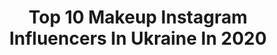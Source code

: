 ---
title: Top 10 Makeup Instagram Influencers In Ukraine In 2020
description: >-
  Find top makeup Instagram influencers in Ukraine in 2020. Most popular hashtags: #makeupartist #makeuptutorial #dontrushchallenge #macroeye.
platform: Instagram
profiles:
  - username: "sulbieosmanova_makeup"
    fullname: >-
      СУЛЬБИЕ ОСМАНОВА
    location: "Ukraine"
    followers: 29446
    engagement: 635
    commentsToLikes: 0.068737
    id: ck0u70jhm3jwh0i195vfuqdxs
    verified: false
    hashtags: "#dontrushchalleng, #qirimli, #dontrushchallenge, #ramadan2020"
  - username: "maryanapetrushka"
    fullname: >-
      MK_makeup
    location: "Ukraine"
    followers: 18954
    engagement: 692
    commentsToLikes: 0.162344
    id: ck13a8i6gp5g10i19w4fo25rs
    verified: false
    hashtags: "#nyxliner, #makeupchallenge, #closeupshots, #repeatmakeup"
  - username: "simply_nastya"
    fullname: >-
      
    location: "Ukraine"
    followers: 11313
    engagement: 840
    commentsToLikes: 0.098701
    id: ckap7tw7qljl60i78gb2bcw7p
    verified: false
    hashtags: "#commercialmodel, #modellife, #homeparty, #coronameme"
  - username: "egor_mua"
    fullname: >-
      Егор Андрюшин 🎨 Визажист Киев
    location: "Ukraine"
    followers: 91027
    engagement: 1269
    commentsToLikes: 0.021096
    id: ck5cewhzalup80i11g2fam2iq
    verified: false
    hashtags: "#tiktok, #evelinecosmetics, #makeuptransformation, #drag"
  - username: "sashakelbas"
    fullname: >-
      Alexandra
    location: "Ukraine"
    followers: 54733
    engagement: 270
    commentsToLikes: 0.177046
    id: ck9whf2cvxkp80j78047kauuf
    verified: false
    hashtags: "#hudabeauty, #tomfordbeauty, #shiseidomakeup, #chanelbeauty"
  - username: "krisdaniluk_makeup"
    fullname: >-
      ВІЗАЖИСТ 🔝ХРИСТИНА ДАНИЛЮК
    location: "Ukraine"
    followers: 22496
    engagement: 378
    commentsToLikes: 0.068188
    id: ckaowpvsn9x8g0i78zpmz5agl
    verified: false
    hashtags: ""
  - username: "mua.matveyeva"
    fullname: >-
      Anna Matveyeva • Анна Матвеева
    location: "Ukraine"
    followers: 34709
    engagement: 250
    commentsToLikes: 0.115588
    id: ck5hcs719jp990i11qfk2cdb8
    verified: false
    hashtags: "#phone, #fashionmakeup, #pigments, #skin"
  - username: "blyskitka"
    fullname: >-
      Natalia | Self-taught MUA
    location: "Ukraine"
    followers: 23550
    engagement: 1530
    commentsToLikes: 0.016611
    id: ck8t2y1gn14vg0j78onm23xv3
    verified: false
    hashtags: "#nyxcosmeticsfacechart, #colourpopme"
  - username: "vshehynska"
    fullname: >-
      𝒱𝑒𝓇𝑜𝓃𝒾𝓀𝒶🤍
    location: "Ukraine"
    followers: 2455
    engagement: 1944
    commentsToLikes: 0.075866
    id: ck5hshta9wmhw0i11hwdv58ro
    verified: false
    hashtags: "#hairstylist, #model, #vogue, #modeling"
  - username: "anna_kondratenko"
    fullname: >-
      Анна
    location: "Ukraine"
    followers: 112063
    engagement: 305
    commentsToLikes: 0.028130
    id: ck5c3koxvzins0i11wxj0hnha
    verified: false
    hashtags: "#yoinsstyle, #dontrush, #dontrushchallenge, #makeupartist"
---